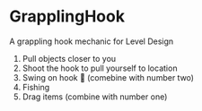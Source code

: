 # GrapplingHook
A grappling hook mechanic for Level Design

1. Pull objects closer to you
2. Shoot the hook to pull yourself to location
3. Swing on hook :eyes: (comebine with number two)
4. Fishing
5. Drag items (combine with number one)
